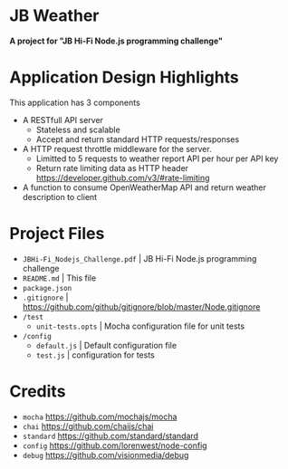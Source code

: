 # JB Weather
**A project for "JB Hi-Fi Node.js programming challenge"**

# Application Design Highlights

This application has 3 components
* A RESTfull API server
  * Stateless and scalable
  * Accept and return standard HTTP requests/responses
* A HTTP request throttle middleware for the server.
  * Limitted to 5 requests to weather report API per hour per API key
  * Return rate limiting data as HTTP header https://developer.github.com/v3/#rate-limiting
* A function to consume OpenWeatherMap API and return weather description to client

# Project Files

* `JBHi-Fi_Nodejs_Challenge.pdf` | JB Hi-Fi Node.js programming challenge
* `README.md` | This file
* `package.json`
* `.gitignore` | https://github.com/github/gitignore/blob/master/Node.gitignore
* `/test`
  * `unit-tests.opts` | Mocha configuration file for unit tests
* `/config`
  * `default.js` | Default configuration file
  * `test.js` | configuration for tests

# Credits

* `mocha` https://github.com/mochajs/mocha
* `chai` https://github.com/chaijs/chai
* `standard` https://github.com/standard/standard
* `config` https://github.com/lorenwest/node-config
* `debug` https://github.com/visionmedia/debug
